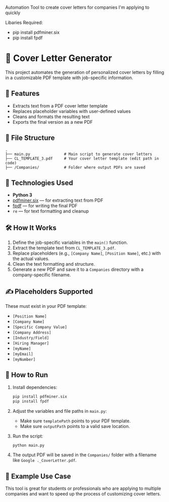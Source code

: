 Automation Tool to create cover letters for companies I'm applying to quickly

Libaries Required:
 - pip install pdfminer.six
 - pip install fpdf

 # 📝 Cover Letter Generator

This project automates the generation of personalized cover letters by filling in a customizable PDF template with job-specific information.

## 📌 Features

- Extracts text from a PDF cover letter template
- Replaces placeholder variables with user-defined values
- Cleans and formats the resulting text
- Exports the final version as a new PDF

## 📂 File Structure

```text
.
├── main.py               # Main script to generate cover letters
├── CL_TEMPLATE_3.pdf     # Your cover letter template (edit path in code)
├── /Companies/           # Folder where output PDFs are saved
```

## 🔧 Technologies Used

- **Python 3**
- [pdfminer.six](https://github.com/pdfminer/pdfminer.six) — for extracting text from PDF
- [fpdf](https://py-pdf.github.io/fpdf2/) — for writing the final PDF
- `re` — for text formatting and cleanup

## 🛠️ How It Works

1. Define the job-specific variables in the `main()` function.
2. Extract the template text from `CL_TEMPLATE_3.pdf`.
3. Replace placeholders (e.g., `[Company Name]`, `[Position Name]`, etc.) with the actual values.
4. Clean the text formatting and structure.
5. Generate a new PDF and save it to a `Companies` directory with a company-specific filename.

## ✍️ Placeholders Supported

These must exist in your PDF template:
- `[Position Name]`
- `[Company Name]`
- `[Specific Company Value]`
- `[Company Address]`
- `[Industry/Field]`
- `[Hiring Manager]`
- `[myName]`
- `[myEmail]`
- `[myNumber]`

## 🚀 How to Run

1. Install dependencies:
    ```bash
    pip install pdfminer.six
    pip install fpdf
    ```

2. Adjust the variables and file paths in `main.py`:
    - Make sure `templatePath` points to your PDF template.
    - Make sure `outputPath` points to a valid save location.

3. Run the script:
    ```bash
    python main.py
    ```

4. The output PDF will be saved in the `Companies/` folder with a filename like `Google ._CoverLetter.pdf`.

## 📌 Example Use Case

This tool is great for students or professionals who are applying to multiple companies and want to speed up the process of customizing cover letters.
